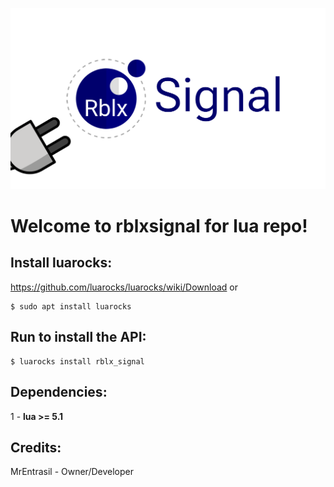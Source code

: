 ![Banner](https://github.com/MrEntrasil/rblxsignal-for-lua/blob/main/images/banner.png)

# Welcome to rblxsignal for lua repo!

## Install luarocks:
https://github.com/luarocks/luarocks/wiki/Download or
```
$ sudo apt install luarocks
```

## Run to install the API:
```
$ luarocks install rblx_signal
```

## Dependencies:
1 - **lua >= 5.1**

## Credits:
MrEntrasil - Owner/Developer

